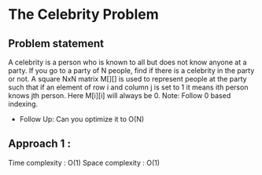 # The Celebrity Problem

## Problem statement

A celebrity is a person who is known to all but does not know anyone at a party. If you go to a party of N people, find if there is a celebrity in the party or not. A square NxN matrix M[][] is used to represent people at the party such that if an element of row i and column j  is set to 1 it means ith person knows jth person. Here M[i][i] will always be 0.
Note: Follow 0 based indexing. 
- Follow Up: Can you optimize it to O(N)

## Approach 1 : 

Time complexity : O(1) 
Space complexity : O(1)

```cpp

```